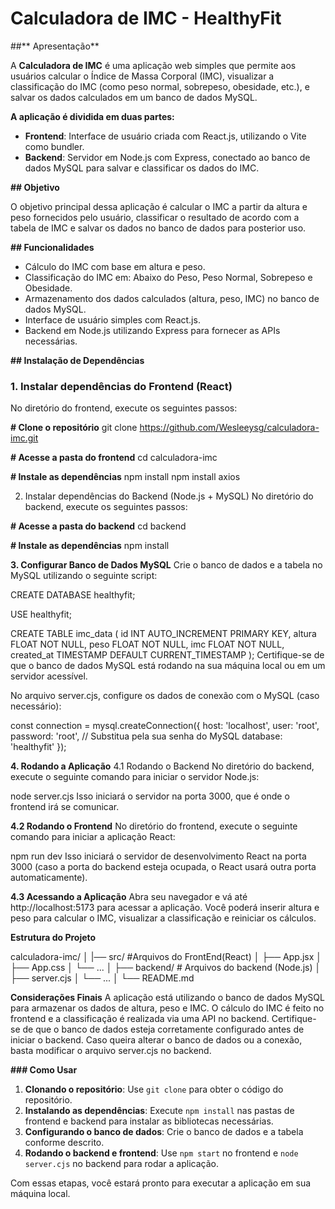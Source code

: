 # Calculadora de IMC - HealthyFit

##** Apresentação**

A **Calculadora de IMC** é uma aplicação web simples que permite aos usuários calcular o Índice de Massa Corporal (IMC), visualizar a classificação do IMC (como peso normal, sobrepeso, obesidade, etc.), e salvar os dados calculados em um banco de dados MySQL.

**A aplicação é dividida em duas partes:**
- **Frontend**: Interface de usuário criada com React.js, utilizando o Vite como bundler.
- **Backend**: Servidor em Node.js com Express, conectado ao banco de dados MySQL para salvar e classificar os dados do IMC.

**## Objetivo**

O objetivo principal dessa aplicação é calcular o IMC a partir da altura e peso fornecidos pelo usuário, classificar o resultado de acordo com a tabela de IMC e salvar os dados no banco de dados para posterior uso.

**## Funcionalidades**

- Cálculo do IMC com base em altura e peso.
- Classificação do IMC em: Abaixo do Peso, Peso Normal, Sobrepeso e Obesidade.
- Armazenamento dos dados calculados (altura, peso, IMC) no banco de dados MySQL.
- Interface de usuário simples com React.js.
- Backend em Node.js utilizando Express para fornecer as APIs necessárias.

**## Instalação de Dependências**

### 1. Instalar dependências do Frontend (React)
No diretório do frontend, execute os seguintes passos:


**# Clone o repositório**
git clone https://github.com/Wesleeysg/calculadora-imc.git

**# Acesse a pasta do frontend**
cd calculadora-imc

**# Instale as dependências**
npm install
npm install axios

2. Instalar dependências do Backend (Node.js + MySQL)
No diretório do backend, execute os seguintes passos:

**# Acesse a pasta do backend**
cd backend

**# Instale as dependências**
npm install

**3. Configurar Banco de Dados MySQL**
Crie o banco de dados e a tabela no MySQL utilizando o seguinte script:

CREATE DATABASE healthyfit;

USE healthyfit;

CREATE TABLE imc_data (
  id INT AUTO_INCREMENT PRIMARY KEY,
  altura FLOAT NOT NULL,
  peso FLOAT NOT NULL,
  imc FLOAT NOT NULL,
  created_at TIMESTAMP DEFAULT CURRENT_TIMESTAMP
);
Certifique-se de que o banco de dados MySQL está rodando na sua máquina local ou em um servidor acessível.

No arquivo server.cjs, configure os dados de conexão com o MySQL (caso necessário):

const connection = mysql.createConnection({
  host: 'localhost',
  user: 'root',
  password: 'root', // Substitua pela sua senha do MySQL
  database: 'healthyfit'
});

**4. Rodando a Aplicação**
4.1 Rodando o Backend
No diretório do backend, execute o seguinte comando para iniciar o servidor Node.js:

node server.cjs
Isso iniciará o servidor na porta 3000, que é onde o frontend irá se comunicar.

**4.2 Rodando o Frontend**
No diretório do frontend, execute o seguinte comando para iniciar a aplicação React:

npm run dev
Isso iniciará o servidor de desenvolvimento React na porta 3000 (caso a porta do backend esteja ocupada, o React usará outra porta automaticamente).

**4.3 Acessando a Aplicação**
Abra seu navegador e vá até http://localhost:5173 para acessar a aplicação. Você poderá inserir altura e peso para calcular o IMC, visualizar a classificação e reiniciar os cálculos.

**Estrutura do Projeto**

calculadora-imc/
│
|── src/                  #Arquivos do FrontEnd(React)
│     ├── App.jsx
│     ├── App.css
│     └── ...
│
├── backend/                 # Arquivos do backend (Node.js)
│   ├── server.cjs
│   └── ...
│
└── README.md

**Considerações Finais**
A aplicação está utilizando o banco de dados MySQL para armazenar os dados de altura, peso e IMC.
O cálculo do IMC é feito no frontend e a classificação é realizada via uma API no backend.
Certifique-se de que o banco de dados esteja corretamente configurado antes de iniciar o backend.
Caso queira alterar o banco de dados ou a conexão, basta modificar o arquivo server.cjs no backend.

**### Como Usar**

1. **Clonando o repositório**: Use `git clone` para obter o código do repositório.
2. **Instalando as dependências**: Execute `npm install` nas pastas de frontend e backend para instalar as bibliotecas necessárias.
3. **Configurando o banco de dados**: Crie o banco de dados e a tabela conforme descrito.
4. **Rodando o backend e frontend**: Use `npm start` no frontend e `node server.cjs` no backend para rodar a aplicação.

Com essas etapas, você estará pronto para executar a aplicação em sua máquina local.
